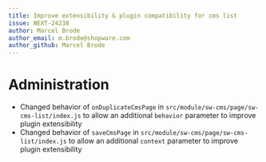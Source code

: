 ```yaml
---
title: Improve extensibility & plugin compatibility for cms list
issue: NEXT-24238
author: Marcel Brode
author_email: m.brode@shopware.com
author_github: Marcel Brode
---
```

# Administration
* Changed behavior of `onDuplicateCmsPage` in `src/module/sw-cms/page/sw-cms-list/index.js` to allow an additional `behavior` parameter to improve plugin extensibility
* Changed behavior of `saveCmsPage` in `src/module/sw-cms/page/sw-cms-list/index.js` to allow an additional `context` parameter to improve plugin extensibility
